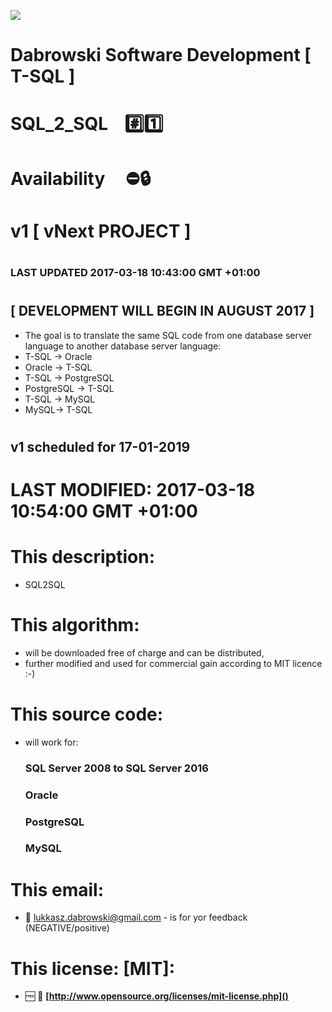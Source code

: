 <img src="https://github.com/Dabrowski-Software-Development/SoftwareDevelopment-T-SQL-3/blob/master/github_json2sql.png"></img>
# Dabrowski Software Development [ T-SQL ]
# SQL_2_SQL&nbsp;&nbsp;&nbsp;&nbsp;:hash::one:
#
#
# Availability&nbsp;&nbsp;&nbsp;&nbsp;&nbsp;:no_entry::lock:
# <strong>v1 </strong> [ vNext PROJECT ]
#
### <strong>LAST UPDATED 2017-03-18 10:43:00 GMT +01:00</strong>
#
#
## [ DEVELOPMENT WILL BEGIN IN AUGUST 2017 ]
- The goal is to translate the same SQL code from one database server language to another database server language:
 - T-SQL -> Oracle
 - Oracle -> T-SQL
 - T-SQL -> PostgreSQL
 - PostgreSQL -> T-SQL
 - T-SQL -> MySQL
 - MySQL-> T-SQL
#
## v1 scheduled for 17-01-2019
#
#
# <strong>LAST MODIFIED: 2017-03-18 10:54:00 GMT +01:00</strong>
#
#
#
# This description:
 - SQL2SQL

#
# This algorithm:
  - will be downloaded free of charge and can be distributed,
  - further modified and used for commercial gain according to MIT licence :-) 

#
# This source code:
  - will work for:
    ### SQL Server 2008 to SQL Server 2016
    ### Oracle
    ### PostgreSQL
    ### MySQL

#
# This email:
  - :email:&nbsp;lukkasz.dabrowski@gmail.com - is for yor feedback (NEGATIVE/positive)

#
# This license: [MIT]:
 - :free:&nbsp;:book:&nbsp;**[http://www.opensource.org/licenses/mit-license.php]()**

